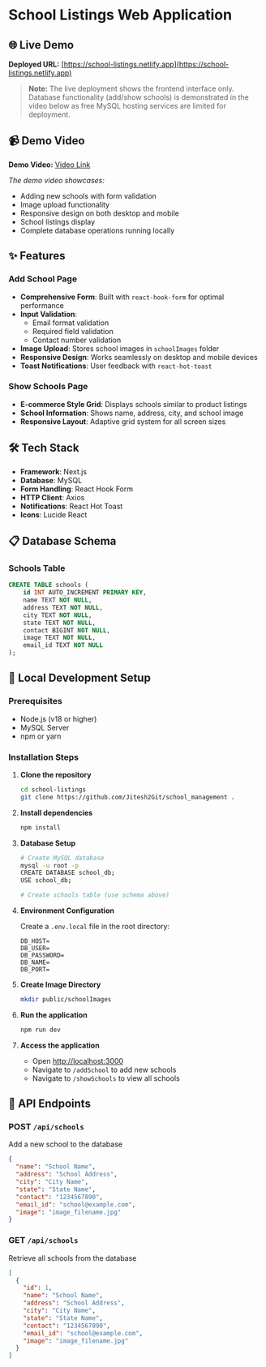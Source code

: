 # School Listings Web Application

## 🌐 Live Demo

**Deployed URL:** [https://school-listings.netlify.app](https://school-listings.netlify.app)

> **Note:** The live deployment shows the frontend interface only. Database functionality (add/show schools) is demonstrated in the video below as free MySQL hosting services are limited for deployment.

## 📹 Demo Video

**Demo Video:** [Video Link](https://drive.google.com/file/d/16q2SEU5frcWPSp18UFkjRWf_bQBagGca/view?usp=sharing)

_The demo video showcases:_

- Adding new schools with form validation
- Image upload functionality
- Responsive design on both desktop and mobile
- School listings display
- Complete database operations running locally

## ✨ Features

### Add School Page

- **Comprehensive Form**: Built with `react-hook-form` for optimal performance
- **Input Validation**:
  - Email format validation
  - Required field validation
  - Contact number validation
- **Image Upload**: Stores school images in `schoolImages` folder
- **Responsive Design**: Works seamlessly on desktop and mobile devices
- **Toast Notifications**: User feedback with `react-hot-toast`

### Show Schools Page

- **E-commerce Style Grid**: Displays schools similar to product listings
- **School Information**: Shows name, address, city, and school image
- **Responsive Layout**: Adaptive grid system for all screen sizes

## 🛠️ Tech Stack

- **Framework**: Next.js
- **Database**: MySQL
- **Form Handling**: React Hook Form
- **HTTP Client**: Axios
- **Notifications**: React Hot Toast
- **Icons**: Lucide React

## 📋 Database Schema

### Schools Table

```sql
CREATE TABLE schools (
    id INT AUTO_INCREMENT PRIMARY KEY,
    name TEXT NOT NULL,
    address TEXT NOT NULL,
    city TEXT NOT NULL,
    state TEXT NOT NULL,
    contact BIGINT NOT NULL,
    image TEXT NOT NULL,
    email_id TEXT NOT NULL
);
```

## 🚀 Local Development Setup

### Prerequisites

- Node.js (v18 or higher)
- MySQL Server
- npm or yarn

### Installation Steps

1. **Clone the repository**

   ```bash
   cd school-listings
   git clone https://github.com/Jitesh2Git/school_management .
   ```

2. **Install dependencies**

   ```bash
   npm install
   ```

3. **Database Setup**

   ```bash
   # Create MySQL database
   mysql -u root -p
   CREATE DATABASE school_db;
   USE school_db;

   # Create schools table (use schema above)
   ```

4. **Environment Configuration**

   Create a `.env.local` file in the root directory:

   ```env
   DB_HOST=
   DB_USER=
   DB_PASSWORD=
   DB_NAME=
   DB_PORT=
   ```

5. **Create Image Directory**

   ```bash
   mkdir public/schoolImages
   ```

6. **Run the application**

   ```bash
   npm run dev
   ```

7. **Access the application**
   - Open [http://localhost:3000](http://localhost:3000)
   - Navigate to `/addSchool` to add new schools
   - Navigate to `/showSchools` to view all schools

## 🔧 API Endpoints

### POST `/api/schools`

Add a new school to the database

```json
{
  "name": "School Name",
  "address": "School Address",
  "city": "City Name",
  "state": "State Name",
  "contact": "1234567890",
  "email_id": "school@example.com",
  "image": "image_filename.jpg"
}
```

### GET `/api/schools`

Retrieve all schools from the database

```json
[
  {
    "id": 1,
    "name": "School Name",
    "address": "School Address",
    "city": "City Name",
    "state": "State Name",
    "contact": "1234567890",
    "email_id": "school@example.com",
    "image": "image_filename.jpg"
  }
]
```
